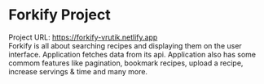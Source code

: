 # Forkify Project
Project URL: https://forkify-vrutik.netlify.app <br>
Forkify is all about searching recipes and displaying them on the user interface. Application fetches data from its api. Application also has some commom features like pagination, bookmark recipes, upload a recipe, increase servings & time and many more.
